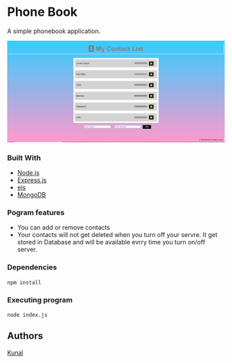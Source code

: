 # Phone Book

A simple phonebook application.

![screenshotImage](Screenshots/ContactListDB.jpg)


### Built With

* [Node.js](https://nodejs.org/en/)
* [Express.js](https://expressjs.com/)
* [ejs](https://ejs.co/)  
* [MongoDB](https://www.mongodb.com/)  



### Pogram features

* You can add or remove contacts
* Your contacts will not get deleted when you turn off your servre. It get stored in Database and will be available evrry time you turn on/off server.


### Dependencies

```
npm install
```

### Executing program

```
node index.js
```



## Authors

[Kunal](https://github.com/Kunal1358)

